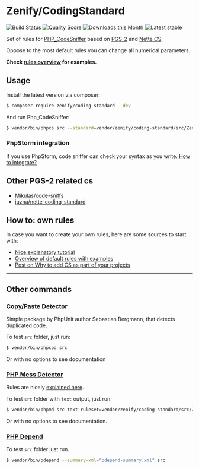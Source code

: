# Zenify/CodingStandard

[![Build Status](https://img.shields.io/travis/Zenify/CodingStandard.svg?style=flat-square)](https://travis-ci.org/Zenify/CodingStandard)
[![Quality Score](https://img.shields.io/scrutinizer/g/Zenify/CodingStandard.svg?style=flat-square)](https://scrutinizer-ci.com/g/Zenify/CodingStandard)
[![Downloads this Month](https://img.shields.io/packagist/dm/zenify/coding-standard.svg?style=flat-square)](https://packagist.org/packages/zenify/coding-standard)
[![Latest stable](https://img.shields.io/packagist/v/zenify/coding-standard.svg?style=flat-square)](https://packagist.org/packages/zenify/coding-standard)

Set of rules for [PHP_CodeSniffer](https://github.com/squizlabs/PHP_CodeSniffer) based on [PGS-2](http://www.php-fg.org/pgs-2/) and [Nette CS](http://nette.org/en/coding-standard).

Oppose to the most default rules you can change all numerical parameters.

**Check [rules overview](docs/en/zenify-rules-overview.md) for examples.**


## Usage

Install the latest version via composer:

```sh
$ composer require zenify/coding-standard --dev
```

And run Php_CodeSniffer:

```sh
$ vendor/bin/phpcs src --standard=vendor/zenify/coding-standard/src/ZenifyCodingStandard/code-sniffer-ruleset.xml
```

### PhpStorm integration

If you use PhpStorm, code sniffer can check your syntax as you write. [How to integrate?](docs/en/integration-to-php-storm.md)

## Other PGS-2 related cs

- [Mikulas/code-sniffs](https://github.com/Mikulas/code-sniffs)
- [juzna/nette-coding-standard](https://github.com/juzna/nette-coding-standard)


## How to: own rules 

In case you want to create your own rules, here are some sources to start with:

- [Nice explanatory tutorial](http://blog.mayflower.de/631-Creating-coding-standards-for-PHP_CodeSniffer.html)
- [Overview of default rules with examples](http://edorian.github.io/php-coding-standard-generator/#phpcs)
- [Post on Why to add CS as part of your projects](http://edorian.github.io/2013-03-13-Please-ship-your-own-coding-standard-as-part/)


---


## Other commands

### [Copy/Paste Detector](https://github.com/sebastianbergmann/phpcpd)

Simple package by PhpUnit author Sebastian Bergmann, that detects duplicated code.

To test `src` folder, just run:

```sh
$ vendor/bin/phpcpd src
```

Or with no options to see documentation


### [PHP Mess Detector](https://github.com/phpmd/phpmd)

Rules are nicely [explained here](http://edorian.github.io/php-coding-standard-generator/#phpmd).

To test `src` folder with `text` output, just run. 

```sh
$ vendor/bin/phpmd src text ruleset=vendor/zenify/coding-standard/src/ZenifyCodingStandard/mess-detector-ruleset.xml  
```

Or with no options to see documentation.


### [PHP Depend](https://github.com/pdepend/pdepend/)

To test `src` folder just run. 

```sh
$ vendor/bin/pdepend --summary-xml="pdepend-summary.xml" src   
```
